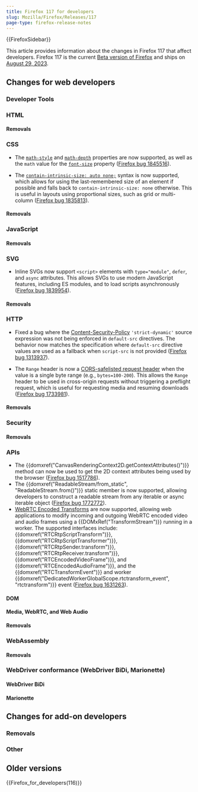 ```yaml
---
title: Firefox 117 for developers
slug: Mozilla/Firefox/Releases/117
page-type: firefox-release-notes
---
```


{{FirefoxSidebar}}

This article provides information about the changes in Firefox 117 that affect developers. Firefox 117 is the current [Beta version of Firefox](https://www.mozilla.org/en-US/firefox/channel/desktop/#beta) and ships on [August 29, 2023](https://wiki.mozilla.org/RapidRelease/Calendar#Future_branch_dates).

## Changes for web developers

### Developer Tools

### HTML

#### Removals

### CSS

- The [`math-style`](/en-US/docs/Web/CSS/math-style) and [`math-depth`](/en-US/docs/Web/CSS/math-depth) properties are now supported, as well as the `math` value for the [`font-size`](/en-US/docs/Web/CSS/font-size#values) property ([Firefox bug 1845516](https://bugzil.la/1845516)).

- The [`contain-intrinsic-size: auto none;`](/en-US/docs/Web/CSS/contain-intrinsic-size) syntax is now supported, which allows for using the last-remembered size of an element if possible and falls back to `contain-intrinsic-size: none` otherwise.
  This is useful in layouts using proportional sizes, such as grid or multi-column ([Firefox bug 1835813](https://bugzil.la/1835813)).

#### Removals

### JavaScript

#### Removals

### SVG

- Inline SVGs now support `<script>` elements with `type="module"`, `defer`, and `async` attributes.
  This allows SVGs to use modern JavaScript features, including ES modules, and to load scripts asynchronously ([Firefox bug 1839954](https://bugzil.la/1839954)).

#### Removals

### HTTP

- Fixed a bug where the [Content-Security-Policy](/en-US/docs/Web/HTTP/CSP) `'strict-dynamic'` source expression was not being enforced in `default-src` directives.
  The behavior now matches the specification where `default-src` directive values are used as a fallback when `script-src` is not provided ([Firefox bug 1313937](https://bugzil.la/1313937)).

- The `Range` header is now a [CORS-safelisted request header](/en-US/docs/Glossary/CORS-safelisted_request_header) when the value is a single byte range (e.g., `bytes=100-200`).
  This allows the `Range` header to be used in cross-origin requests without triggering a preflight request, which is useful for requesting media and resuming downloads ([Firefox bug 1733981](https://bugzil.la/1733981)).

#### Removals

### Security

#### Removals

### APIs

- The {{domxref("CanvasRenderingContext2D.getContextAttributes()")}} method can now be used to get the 2D context attributes being used by the browser ([Firefox bug 1517786](https://bugzil.la/1517786)).
- The {{domxref("ReadableStream/from_static", "ReadableStream.from()")}} static member is now supported, allowing developers to construct a readable stream from any iterable or async iterable object ([Firefox bug 1772772](https://bugzil.la/1772772)).
- [WebRTC Encoded Transforms](/en-US/docs/Web/API/WebRTC_API/Using_Encoded_Transforms) are now supported, allowing web applications to modify incoming and outgoing WebRTC encoded video and audio frames using a {{DOMxRef("TransformStream")}} running in a worker.
  The supported interfaces include: {{domxref("RTCRtpScriptTransform")}}, {{domxref("RTCRtpScriptTransformer")}}, {{domxref("RTCRtpSender.transform")}}, {{domxref("RTCRtpReceiver.transform")}}, {{domxref("RTCEncodedVideoFrame")}}, and {{domxref("RTCEncodedAudioFrame")}}, and the {{domxref("RTCTransformEvent")}} and worker {{domxref("DedicatedWorkerGlobalScope.rtctransform_event", "rtctransform")}} event ([Firefox bug 1631263](https://bugzil.la/1631263)).

#### DOM

#### Media, WebRTC, and Web Audio

#### Removals

### WebAssembly

#### Removals

### WebDriver conformance (WebDriver BiDi, Marionette)

#### WebDriver BiDi

#### Marionette

## Changes for add-on developers

### Removals

### Other

## Older versions

{{Firefox_for_developers(116)}}
